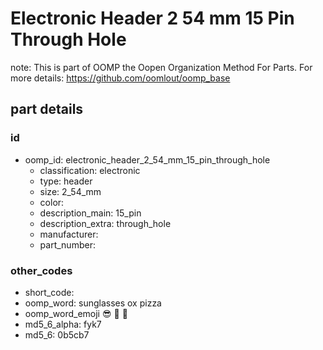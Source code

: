 # Electronic Header 2 54 mm 15 Pin Through Hole  

note: This is part of OOMP the Oopen Organization Method For Parts. For more details: https://github.com/oomlout/oomp_base

##  part details





### id
* oomp_id: electronic_header_2_54_mm_15_pin_through_hole
  * classification: electronic
  * type: header
  * size: 2_54_mm
  * color: 
  * description_main: 15_pin
  * description_extra: through_hole
  * manufacturer: 
  * part_number: 

### other_codes
* short_code: 
* oomp_word: sunglasses ox pizza
* oomp_word_emoji :sunglasses: :ox: :pizza:
* md5_6_alpha: fyk7
* md5_6: 0b5cb7